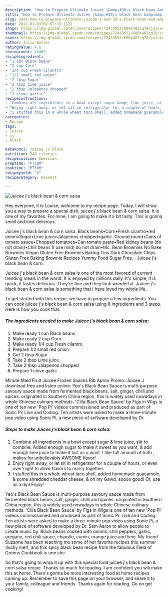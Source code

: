 ```yaml
---
description: "How to Prepare Ultimate Juicee j&amp;#39;s black bean &amp;amp; corn salsa"
title: "How to Prepare Ultimate Juicee j&amp;#39;s black bean &amp;amp; corn salsa"
slug: 2431-how-to-prepare-ultimate-juicee-j-and-39-s-black-bean-and-amp-corn-salsa
date: 2022-01-03T02:07:13.112Z
image: https://img-global.cpcdn.com/recipes/72433652/680x482cq70/juicee-js-black-bean-corn-salsa-recipe-main-photo.jpg
thumbnail: https://img-global.cpcdn.com/recipes/72433652/680x482cq70/juicee-js-black-bean-corn-salsa-recipe-main-photo.jpg
cover: https://img-global.cpcdn.com/recipes/72433652/680x482cq70/juicee-js-black-bean-corn-salsa-recipe-main-photo.jpg
author: Julia Butler
ratingvalue: 4.6
reviewcount: 18469
recipeingredient:
- "1 can Black beans"
- "2 cup Corn"
- "1/4 cup Fresh cilantro"
- "1/2 small red onion"
- "2 tbsp Sugar"
- "2 tbsp Lime juice"
- "2 tbsp Jalapenos chopped"
- "1 clove garlic"
recipeinstructions:
- "Combine all ingredients in a bowl except sugar &amp; lime juice, stir to combine. Added enough sugar to make ít sweet as you want, &amp; add enough lime juice to make ít tart as u want. I like full amount of both , makes for unbelievably AWSOME flavor!"
- "Enjoy right away, or let sit in refrigerator for a couple of hours, or even over&#39;night to allow flavors to marry together."
- "I stuffed this in a whole wheat taco shell, added homemade guacamole, &amp; some shredded cheddar cheese, &amp; oh my Gawd, soooo good! Or, use as a dip! Enjoy!"
categories:
- Recipe
tags:
- juicee
- js
- black

katakunci: juicee js black 
nutrition: 240 calories
recipecuisine: American
preptime: "PT38M"
cooktime: "PT38M"
recipeyield: "4"
recipecategory: Dessert

---
```



![Juicee j&#39;s black bean &amp; corn salsa](https://img-global.cpcdn.com/recipes/72433652/680x482cq70/juicee-js-black-bean-corn-salsa-recipe-main-photo.jpg)

Hey everyone, it is Louise, welcome to my recipe page. Today, I will show you a way to prepare a special dish, juicee j&#39;s black bean &amp; corn salsa. It is one of my favorites. For mine, I am going to make it a bit tasty. This is gonna smell and look delicious.

Juicee j&#39;s black bean &amp; corn salsa. Black beans•Corn•Fresh cilantro•red onion•Sugar•Lime juice•Jalapenos chopped•garlic. Ground round•Cans of tomato sauce•Chopped tomatoes•Can tomato paste•Red kidney beans (do not drain)•Chili beans (I use mild) do not drain•Mc. Bean Brownies No Bake Brownies Vegan Gluten Free Brownies Baking Tins Dark Chocolate Chips Gluten Free Baking Brownie Recipes Yummy Food Sugar Free. · Juicee j&#39;s black bean &amp; corn.

Juicee j&#39;s black bean &amp; corn salsa is one of the most favored of current trending meals in the world. It is enjoyed by millions daily. It's simple, it is quick, it tastes delicious. They're fine and they look wonderful. Juicee j&#39;s black bean &amp; corn salsa is something that I have loved my whole life.


To get started with this recipe, we have to prepare a few ingredients. You can cook juicee j&#39;s black bean &amp; corn salsa using 8 ingredients and 3 steps. Here is how you cook that.

<!--inarticleads1-->

##### The ingredients needed to make Juicee j&#39;s black bean &amp; corn salsa:

1. Make ready 1 can Black beans
1. Make ready 2 cup Corn
1. Make ready 1/4 cup Fresh cilantro
1. Prepare 1/2 small red onion
1. Get 2 tbsp Sugar
1. Take 2 tbsp Lime juice
1. Take 2 tbsp Jalapenos chopped
1. Prepare 1 clove garlic


Minute Maid Fruit Juicee Frozen Snacks Bib Apron Promo. Juicee J download free and listen online. Yeo&#39;s Black Bean Sauce is multi-purpose savoury sauce made from fermented black beans, salt, ginger, chilli and spices. originated in Southern China region, this is widely used nowadays in whole Chinese culinary methods. &#39;Cilla Black Bean Sauce&#39; by Figs in Wigs is one of ten new &#39;Pop Pi&#39; videos commissioned and produced as part of Sonic Pi: Live and Coding. Ten artists were asked to make a three-minute pop video using Sonic Pi, a new piece of software developed by Dr. 

<!--inarticleads2-->

##### Steps to make Juicee j&#39;s black bean &amp; corn salsa:

1. Combine all ingredients in a bowl except sugar &amp; lime juice, stir to combine. Added enough sugar to make ít sweet as you want, &amp; add enough lime juice to make ít tart as u want. I like full amount of both , makes for unbelievably AWSOME flavor!
1. Enjoy right away, or let sit in refrigerator for a couple of hours, or even over&#39;night to allow flavors to marry together.
1. I stuffed this in a whole wheat taco shell, added homemade guacamole, &amp; some shredded cheddar cheese, &amp; oh my Gawd, soooo good! Or, use as a dip! Enjoy!


Yeo&#39;s Black Bean Sauce is multi-purpose savoury sauce made from fermented black beans, salt, ginger, chilli and spices. originated in Southern China region, this is widely used nowadays in whole Chinese culinary methods. &#39;Cilla Black Bean Sauce&#39; by Figs in Wigs is one of ten new &#39;Pop Pi&#39; videos commissioned and produced as part of Sonic Pi: Live and Coding. Ten artists were asked to make a three-minute pop video using Sonic Pi, a new piece of software developed by Dr. Sam Aaron to allow people to create music by. Black beans cooked with onions, chili peppers, garlic, oregano, red chili sauce, chipotle, cumin, orange juice and lime. My friend Suzanne has been teaching me some of her favorite recipes this summer (lucky me!), and this spicy black bean recipe from the fabulous Field of Greens Cookbook is one she. 

So that's going to wrap it up with this special food juicee j&#39;s black bean &amp; corn salsa recipe. Thanks so much for reading. I am confident you will make this at home. There's gonna be more interesting food at home recipes coming up. Remember to save this page on your browser, and share it to your family, colleague and friends. Thanks again for reading. Go on get cooking!
